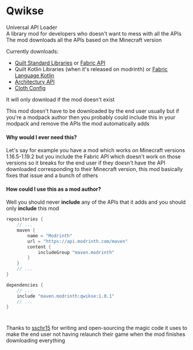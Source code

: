 # Qwikse
Universal API Loader\
A library mod for developers who doesn't want to mess with all the APIs\
The mod downloads all the APIs based on the Minecraft version

Currently downloads:
- [Quilt Standard Libraries](https://modrinth.com/mod/qsl) or [Fabric API](https://modrinth.com/mod/fabric-api)
- Quilt Kotlin Libraries (when it's released on modrinth) or [Fabric Language Kotlin](https://modrinth.com/mod/fabric-language-kotlin)
- [Architectury API](https://modrinth.com/mod/architectury-api)
- [Cloth Config](https://modrinth.com/mod/cloth-config)

It will only download if the mod doesn't exist

This mod doesn't have to be downloaded by the end user usually but if you're a modpack author then you probably could include this in your modpack and remove the APIs the mod automatically adds

#### Why would I ever need this?
Let's say for example you have a mod which works on Minecraft versions 1.16.5-1.19.2 but you include the Fabric API which doesn't work on those versions so it breaks for the end user if they doesn't have the API downloaded corresponding to their Minecraft version, this mod basically fixes that issue and a bunch of others

#### How could I use this as a mod author?
Well you should never **include** any of the APIs that it adds and you should only **include** this mod
```gradle
repositories {
    // ...
    maven {
        name = "Modrinth"
        url = "https://api.modrinth.com/maven"
        content {
            includeGroup "maven.modrinth"
        }
    }
    // ...
}

dependencies {
    // ...
    include "maven.modrinth:qwikse:1.0.1"
    // ...
}
```

#
Thanks to [sschr15](https://modrinth.com/user/sschr15) for writing and open-sourcing the magic code it uses to make the end user not having relaunch their game when the mod finishes downloading everything

